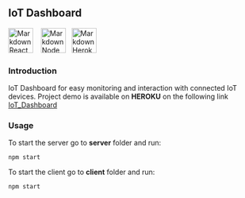 ## IoT Dashboard
<img src="https://www.iconninja.com/files/332/243/605/react-js-react-logo-js-icon.png"
     alt="Markdown React icon"
     height="50px"
/>&nbsp;&nbsp;&nbsp;
<img src="https://nodejs.org/static/images/logos/nodejs-new-pantone-black.svg"
     alt="Markdown Node icon"
     height="50px"
/>&nbsp;&nbsp;
<img src="https://cdn.iconscout.com/icon/free/png-256/heroku-5-569467.png"
     alt="Markdown Heroku icon"
     height="50px"
/>

### Introduction

IoT Dashboard for easy monitoring and interaction with connected IoT devices.
Project demo is available on **HEROKU** on the following link [IoT_Dashboard]( https://iot-sensor-dashboard.herokuapp.com/)

### Usage

To start the server go to **server** folder and run:
```
npm start
```

To start the client go to **client** folder and run:
```
npm start
```

